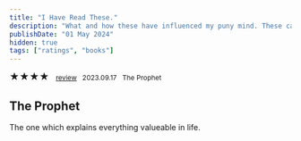 ```yaml
---
title: "I Have Read These."
description: "What and how these have influenced my puny mind. These can be books and audiobooks as well."
publishDate: "01 May 2024"
hidden: true
tags: ["ratings", "books"]
---
```






<span style="font-size: 17px;">★★★★</span> &nbsp; <span style="font-size: 12px;">
  <a href="#1">review</a> &nbsp; 2023.09.17 &nbsp; The Prophet </span>
































<a id="1"></a>
<h2>The Prophet</h2>
<p>The one which explains everything valueable in life.</p>



